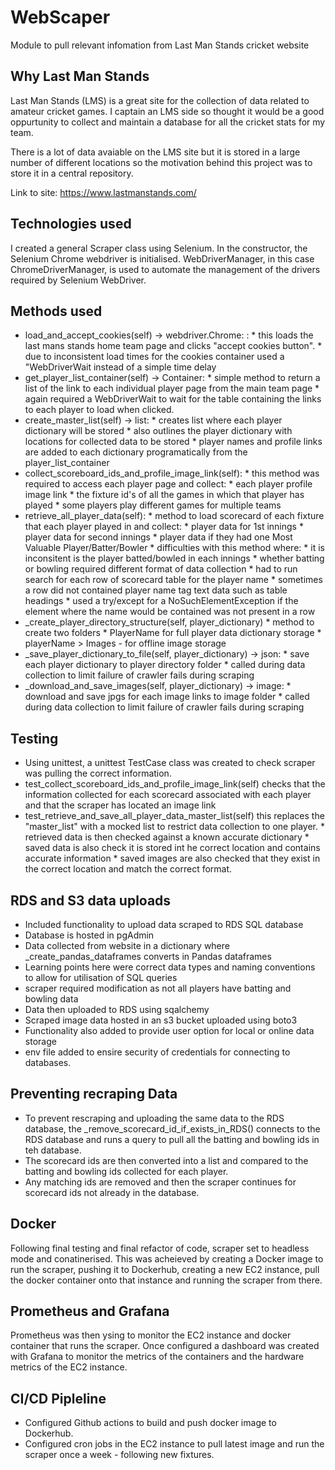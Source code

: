 # WebScaper
Module to pull relevant infomation from Last Man Stands cricket website
## Why Last Man Stands

Last Man Stands (LMS) is a great site for the collection of data related to amateur cricket games. I captain an LMS side so thought it would be a good oppurtunity to collect and maintain a database for all the cricket stats for my team.

There is a lot of data avaiable on the LMS site but it is stored in a large number of different locations so the motivation behind this project was to store it in a central repository.

Link to site: https://www.lastmanstands.com/

## Technologies used

I created a general Scraper class using Selenium. In the constructor, the Selenium Chrome webdriver is initialised. WebDriverManager, in this case ChromeDriverManager, is used to automate the management of the drivers required by Selenium WebDriver.

## Methods used

* load_and_accept_cookies(self) -> webdriver.Chrome: : 
      * this loads the last mans stands home team page and clicks "accept cookies button".
      * due to inconsistent load times for the cookies container used a "WebDriverWait instead of a simple time delay
* get_player_list_container(self) -> Container:
      * simple method to return a list of the link to each individual player page from the main team page
      * again required a WebDriverWait to wait for the table containing the links to each player to load when clicked.
* create_master_list(self) -> list:
      * creates list where each player dictionary will be stored
      * also outlines the player dictionary with locations for collected data to be stored
      * player names and profile links are added to each dictionary programatically from the player_list_container
* collect_scoreboard_ids_and_profile_image_link(self):
      * this method was required to access each player page and collect:
              * each player profile image link
              * the fixture id's of all the games in which that player has played
                      * some players play different games for multiple teams
* retrieve_all_player_data(self):
       * method to load scorecard of each fixture that each player played in and collect:
              * player data for 1st innings
              * player data for second innings
              * player data if they had one Most Valuable Player/Batter/Bowler
       * difficulties with this method where:
              *  it is inconsitent is the player batted/bowled in each innings
              *  whether batting or bowling required different format of data collection
              *  had to run search for each row of scorecard table for the player name
              *  sometimes a row did not contained player name tag text data such as table headings
              *  used a try/except for a NoSuchElementException if the element where the name would be contained was not present in a row
* _create_player_directory_structure(self, player_dictionary)
        * method to create two folders
              * PlayerName for full player data dictionary storage
              * playerName > Images - for offline image storage
* _save_player_dictionary_to_file(self, player_dictionary) -> json:
         * save each player dictionary to player directory folder
         * called during data collection to limit failure of crawler fails during scraping
* _download_and_save_images(self, player_dictionary) -> image:
         * download and save jpgs for each image links to image folder
         * called during data collection to limit failure of crawler fails during scraping   


## Testing

* Using unittest, a unittest TestCase class was created to check scraper was pulling the correct information.
* test_collect_scoreboard_ids_and_profile_image_link(self) checks that the information collected for each scorecard associated with each player and that the scraper has located an image link
* test_retrieve_and_save_all_player_data_master_list(self) this replaces the "master_list" with a mocked list to restrict data collection to one player.
          * retrieved data is then checked against a known accurate dictionary
          * saved data is also check it is stored int he correct location and contains accurate information
          * saved images are also checked that they exist in the correct location and match the correct format. 
## RDS and S3 data uploads

* Included functionality to upload data scraped to RDS SQL database
* Database is hosted in pgAdmin 
* Data collected from website in a dictionary where _create_pandas_dataframes converts in Pandas dataframes
* Learning points here were correct data types and naming conventions to allow for utilisation of SQL queries
* scraper required modification as not all players have batting and bowling data
* Data then uploaded to RDS using sqalchemy
* Scraped image data hosted in an s3 bucket uploaded using boto3
* Functionality also added to provide user option for local or online data storage
* env file added to ensire security of credentials for connecting to databases.

## Preventing recraping Data

* To prevent rescraping and uploading the same data to the RDS database, the _remove_scorecard_id_if_exists_in_RDS() connects to the RDS database and runs a query to pull all the batting and bowling ids in teh database. 
* The scorecard ids are then converted into a list and compared to the batting and bowling ids collected for each player.
* Any matching ids are removed and then the scraper continues for scorecard ids not already in the database.

## Docker

Following final testing and final refactor of code, scraper set to headless mode and conatinerised. This was acheieved by creating a Docker image to run the scraper, pushing it to Dockerhub, creating a new EC2 instance, pull the docker container onto that instance and running the scraper from there. 

## Prometheus and Grafana

Prometheus was then ysing to monitor the EC2 instance and docker container that runs the scraper. Once configured a dashboard was created with Grafana to monitor the metrics of the containers and the hardware metrics of the EC2 instance.

## CI/CD Pipleline

* Configured Github actions to build and push docker image to Dockerhub. 
* Configured cron jobs in the EC2 instance to pull latest image and run the scraper once a week - following new fixtures.
